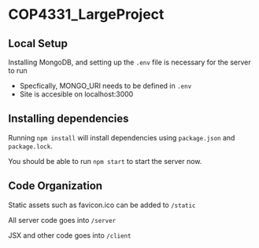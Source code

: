 # COP4331_LargeProject

## Local Setup

Installing MongoDB, and setting up the `.env` file is necessary for the server to run

- Specfically, MONGO_URI needs to be defined in `.env`
- Site is accesible on localhost:3000

## Installing dependencies

Running `npm install` will install dependencies using `package.json` and `package.lock`.

You should be able to run `npm start` to start the server now.

## Code Organization

Static assets such as favicon.ico can be added to `/static`

All server code goes into `/server`

JSX and other code goes into `/client`
